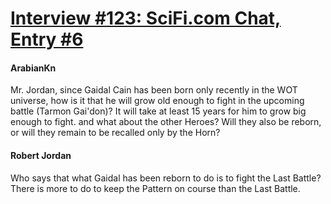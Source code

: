# [Interview #123: SciFi.com Chat, Entry #6](https://www.theoryland.com/intvmain.php?i=123#6)

#### ArabianKn

Mr. Jordan, since Gaidal Cain has been born only recently in the WOT universe, how is it that he will grow old enough to fight in the upcoming battle (Tarmon Gai'don)? It will take at least 15 years for him to grow big enough to fight. and what about the other Heroes? Will they also be reborn, or will they remain to be recalled only by the Horn?

#### Robert Jordan

Who says that what Gaidal has been reborn to do is to fight the Last Battle? There is more to do to keep the Pattern on course than the Last Battle.

